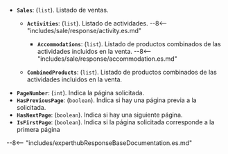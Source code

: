 ﻿- **``Sales``**: (``list``). Listado de ventas.
    - **``Activities``**: (``list``). Listado de actividades.
            --8<-- "includes/sale/response/activity.es.md"

      - **``Accommodations``**: (``list``). Listado de productos combinados de las actividades incluidos en la venta.
            --8<-- "includes/sale/response/accommodation.es.md"
  
    - **``CombinedProducts``**: (``list``). Listado de productos combinados de las actividades incluidos en la venta.
- **``PageNumber``**: (``int``). Indica la página solicitada.
- **``HasPreviousPage``**: (``boolean``). Indica si hay una página previa a la solicitada.
- **``HasNextPage``**: (``boolean``). Indica si hay una siguiente página.
- **``IsFirstPage``**: (``boolean``). Indica si la página solicitada corresponde a la primera página

--8<-- "includes/experthubResponseBaseDocumentation.es.md"